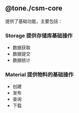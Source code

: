 ## @tone./csm-core

提供了基础功能，主要包括：

### Storage 提供存储库基础操作

- 数据获取
- 数据提交
- 数据统计

### Material 提供物料的基础操作

- 创建
- 发布
- 查询
- 下载
